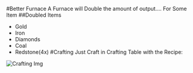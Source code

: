 #Better Furnace
A Furnace will Double the amount of output.... For Some Item
##Doubled Items
- Gold
- Iron
- Diamonds
- Coal
- Redstone(4x)
#Crafting
Just Craft in Crafting Table with the Recipe:

![Crafting Img](http://minecraftrecipedesigner.com/creations/141278.png)
